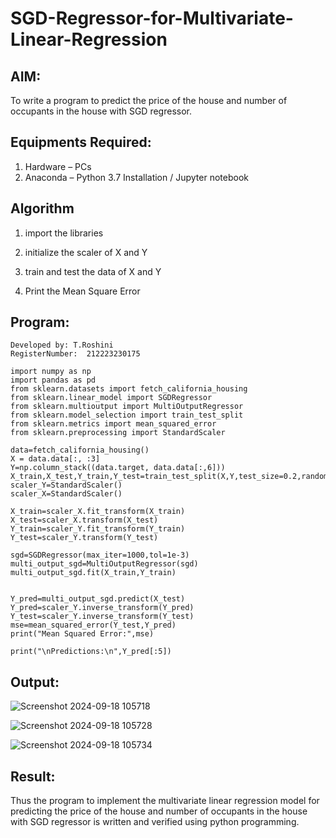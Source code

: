 # SGD-Regressor-for-Multivariate-Linear-Regression

## AIM:
To write a program to predict the price of the house and number of occupants in the house with SGD regressor.

## Equipments Required:
1. Hardware – PCs
2. Anaconda – Python 3.7 Installation / Jupyter notebook

## Algorithm
1. import the libraries

2. initialize the scaler of X and Y

3. train and test the data of X and Y

4. Print the Mean Square Error

## Program:
```
Developed by: T.Roshini
RegisterNumber:  212223230175
```
```
import numpy as np
import pandas as pd
from sklearn.datasets import fetch_california_housing
from sklearn.linear_model import SGDRegressor
from sklearn.multioutput import MultiOutputRegressor
from sklearn.model_selection import train_test_split
from sklearn.metrics import mean_squared_error
from sklearn.preprocessing import StandardScaler

data=fetch_california_housing()
X = data.data[:, :3]
Y=np.column_stack((data.target, data.data[:,6]))
X_train,X_test,Y_train,Y_test=train_test_split(X,Y,test_size=0.2,random_state=42)
scaler_Y=StandardScaler()
scaler_X=StandardScaler()

X_train=scaler_X.fit_transform(X_train)
X_test=scaler_X.transform(X_test)
Y_train=scaler_Y.fit_transform(Y_train)
Y_test=scaler_Y.transform(Y_test)

sgd=SGDRegressor(max_iter=1000,tol=1e-3)
multi_output_sgd=MultiOutputRegressor(sgd)
multi_output_sgd.fit(X_train,Y_train)

```
```

Y_pred=multi_output_sgd.predict(X_test)
Y_pred=scaler_Y.inverse_transform(Y_pred)
Y_test=scaler_Y.inverse_transform(Y_test)
mse=mean_squared_error(Y_test,Y_pred)
print("Mean Squared Error:",mse)
```
```
print("\nPredictions:\n",Y_pred[:5])
```
## Output:
![Screenshot 2024-09-18 105718](https://github.com/user-attachments/assets/e17d516c-a13d-482c-8c78-b06ac20f163e)

![Screenshot 2024-09-18 105728](https://github.com/user-attachments/assets/360fe400-1a98-4834-82ea-96aad3d38e8a)

![Screenshot 2024-09-18 105734](https://github.com/user-attachments/assets/e602f676-5efc-438f-9359-5e7be1f7046f)

## Result:
Thus the program to implement the multivariate linear regression model for predicting the price of the house and number of occupants in the house with SGD regressor is written and verified using python programming.

